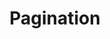 ---
layout: pattern
categories: [patterns, pagination]
title: Pagination
type: [sub-nav-item]
permalink: /patterns/pagination/
variations: true
overview: Paginated content is any content split into multiple pages determined only by a specific amount of content per page
description: |
  Paginated content is any content split into multiple pages determined only by a specific amount of content per page, not split by any meaningful attribute, like feature or subject or step. Search results and article collections are often paginated. Readers use the pagination component to move from page to page in paginated content, or directly to the first or last page of the paginated set.
    
usa-link: "https://designsystem.digital.gov/components/pagination/"
specification: |
  - The objects in the pagination componet are refered to as "slots" by the USWDS. 
  - On the first page, the "Previous" link is hidden
  - On the last page, or if the paging "slots" is less than 4, the Next link is hidden
  - OnClick/OnTap button system displays target page
pagination-current: 10
pagination-pages: 24
bounded: true
### options:
  ### true
  ### false/leave blank

yml: |
  
  pagination-current: 10
  pagination-pages: 24
  bounded: true
  ### options:
    ### true
    ### false/leave blank

jekyll: |

  "{% include patterns/pagination/pagination.md %}"

#spec:

### Paths to view design and code... 
## designimg: can be used to show an image of the design until a coded version can be created. The htmlpath & csspath should be located in the pattens folder. Read more about creating coded components in /docs/creating-patterns 
# designimg: 
htmlpath: patterns/pagination/pagination.md
csspath: patterns/pagination/index.scss
---